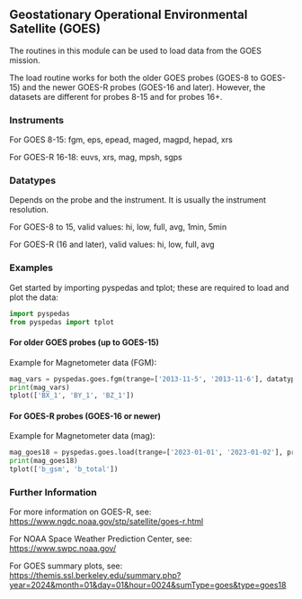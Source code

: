
## Geostationary Operational Environmental Satellite (GOES)
The routines in this module can be used to load data from the GOES mission. 

The load routine works for both the older GOES probes (GOES-8 to GOES-15) and the newer GOES-R probes (GOES-16 and later). 
However, the datasets are different for probes 8-15 and for probes 16+.



### Instruments
For GOES 8-15: fgm, eps, epead, maged, magpd, hepad, xrs

For GOES-R 16-18: euvs, xrs, mag, mpsh, sgps


### Datatypes

Depends on the probe and the instrument. It is usually the instrument resolution.

For GOES-8 to 15, valid values: hi, low, full, avg, 1min, 5min

For GOES-R (16 and later), valid values: hi, low, full, avg


### Examples
Get started by importing pyspedas and tplot; these are required to load and plot the data:

```python
import pyspedas
from pyspedas import tplot
```

#### For older GOES probes (up to GOES-15) 

Example for Magnetometer data (FGM):

```python
mag_vars = pyspedas.goes.fgm(trange=['2013-11-5', '2013-11-6'], datatype='512ms')
print(mag_vars)
tplot(['BX_1', 'BY_1', 'BZ_1'])
```

#### For GOES-R probes (GOES-16 or newer)

Example for Magnetometer data (mag):

```python
mag_goes18 = pyspedas.goes.load(trange=['2023-01-01', '2023-01-02'], probe='18', instrument='mag')
print(mag_goes18)
tplot(['b_gsm', 'b_total'])
```


### Further Information

For more information on GOES-R, see:
https://www.ngdc.noaa.gov/stp/satellite/goes-r.html

For NOAA Space Weather Prediction Center, see:
https://www.swpc.noaa.gov/

For GOES summary plots, see:
https://themis.ssl.berkeley.edu/summary.php?year=2024&month=01&day=01&hour=0024&sumType=goes&type=goes18

